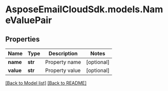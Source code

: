 # AsposeEmailCloudSdk.models.NameValuePair
## Properties
Name | Type | Description | Notes
------------ | ------------- | ------------- | -------------
**name** | **str** | Property name              | [optional] 
**value** | **str** | Property value              | [optional] 



[[Back to Model list]](Models.md) [[Back to README]](README.md)


